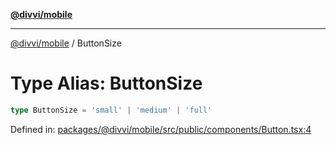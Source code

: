 [**@divvi/mobile**](../README.md)

---

[@divvi/mobile](../README.md) / ButtonSize

# Type Alias: ButtonSize

```ts
type ButtonSize = 'small' | 'medium' | 'full'
```

Defined in: [packages/@divvi/mobile/src/public/components/Button.tsx:4](https://github.com/divvixyz/divvi-mobile/blob/main/packages/@divvi/mobile/src/public/components/Button.tsx#L4)
